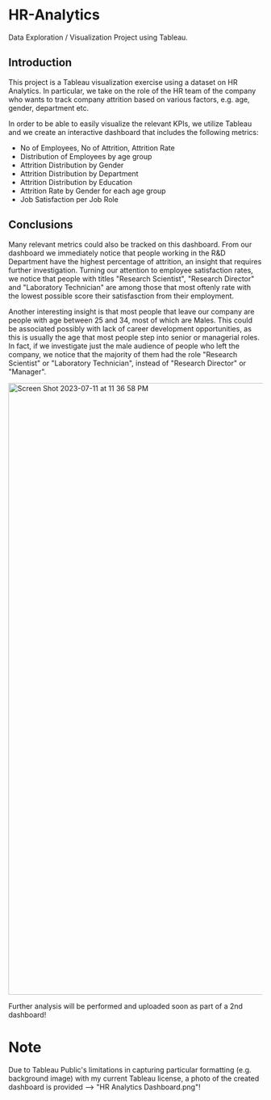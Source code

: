# HR-Analytics
Data Exploration / Visualization Project using Tableau.

## Introduction

This project is a Tableau visualization exercise using a dataset on HR Analytics. In particular, we take on the role of the HR team of the company who wants to track company attrition based on various factors, e.g. age, gender, department etc.

In order to be able to easily visualize the relevant KPIs, we utilize Tableau and we create an interactive dashboard that includes the following metrics:

- No of Employees, No of Attrition, Attrition Rate
- Distribution of Employees by age group
- Attrition Distribution by Gender
- Attrition Distribution by Department
- Attrition Distribution by Education
- Attrition Rate by Gender for each age group
- Job Satisfaction per Job Role

## Conclusions

Many relevant metrics could also be tracked on this dashboard. From our dashboard we immediately notice that people working in the R&D Department have the highest percentage of attrition, an insight that requires further investigation. Turning our attention to employee satisfaction rates, we notice that people with titles "Research Scientist", "Research Director" and "Laboratory Technician" are among those that most oftenly rate with the lowest possible score their satisfasction from their employment.

Another interesting insight is that most people that leave our company are people with age between 25 and 34, most of which are Males. This could be associated possibly with lack of career development opportunities, as this is usually the age that most people step into senior or managerial roles. In fact, if we investigate just the male audience of people who left the company, we notice that the majority of them had the role "Research Scientist" or "Laboratory Technician", instead of "Research Director" or "Manager". 

<img width="1211" alt="Screen Shot 2023-07-11 at 11 36 58 PM" src="https://github.com/nikos-galanos/HR-Analytics/assets/111541718/3841c69b-d4f6-433b-8662-0eda8fc1cb08">


Further analysis will be performed and uploaded soon as part of a 2nd dashboard!

# Note

Due to Tableau Public's limitations in capturing particular formatting (e.g. background image) with my current Tableau license, a photo of the created dashboard is provided -->  "HR Analytics Dashboard.png"!
